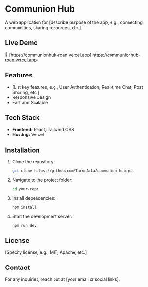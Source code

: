 # Communion Hub

A web application for [describe purpose of the app, e.g., connecting communities, sharing resources, etc.].

## Live Demo

🔗 [https://communionhub-roan.vercel.app](https://communionhub-roan.vercel.app)

## Features

- [List key features, e.g., User Authentication, Real-time Chat, Post Sharing, etc.]
- Responsive Design
- Fast and Scalable

## Tech Stack

- **Frontend:** React, Tailwind CSS
- **Hosting:** Vercel

## Installation

1. Clone the repository:
   ```sh
   git clone https://github.com/TarunAika/communion-hub.git
   ```
2. Navigate to the project folder:
   ```sh
   cd your-repo
   ```
3. Install dependencies:
   ```sh
   npm install
   ```
4. Start the development server:
   ```sh
   npm run dev
   ```

## License

[Specify license, e.g., MIT, Apache, etc.]

## Contact

For any inquiries, reach out at [your email or social links].

